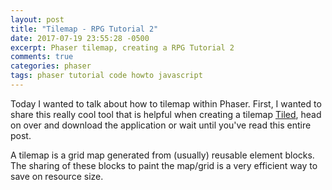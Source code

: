 ```yaml
---
layout: post
title: "Tilemap - RPG Tutorial 2"
date: 2017-07-19 23:55:28 -0500
excerpt: Phaser tilemap, creating a RPG Tutorial 2
comments: true
categories: phaser
tags: phaser tutorial code howto javascript
---
```


Today I wanted to talk about how to tilemap within Phaser. First, I wanted to share this really cool tool that is helpful when creating a tilemap <a href="http://www.mapeditor.org" target="_blank" rel="noopener">Tiled</a>, head on over and download the application or wait until you've read this entire post.  

A tilemap is a grid map generated from (usually) reusable element blocks. The sharing of these blocks to paint the map/grid is a very efficient way to save on resource size. 
